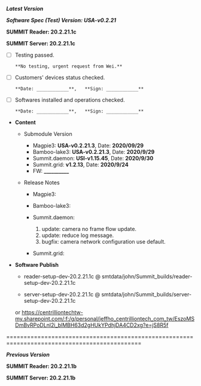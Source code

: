 




***Latest Version***

***Software Spec (Test) Version: USA-v0.2.21***

**SUMMIT Reader: 20.2.21.1c**

**SUMMIT Server: 20.2.21.1c**

* [ ] Testing passed.

      **No testing, urgent request from Wei.**

* [ ] Customers' devices status checked.

      **Date: ____________**,   **Sign: ____________**

* [ ] Softwares installed and operations checked.

      **Date: ____________**,   **Sign: ____________**

*  **Content**  
    *  Submodule Version  
        *  Magpie3: **USA-v0.2.21.3**,          Date: **2020/09/29**  
        *  Bamboo-lake3: **USA-v0.2.21.3**,          Date: **2020/9/29**  
        *  Summit.daemon: **USI-v1.15.45**,          Date: **2020/9/30**  
        *  Summit.grid: **v1.2.13**,          Date: **2020/9/24**  
        *  FW: **__________**

    *  Release Notes  
        *  Magpie3:  
  
        *  Bamboo-lake3:  
  
        *  Summit.daemon:  
            1. update: camera no frame flow update.  
            2. update: reduce log message.  
            3. bugfix: camera network configuration use default.  
  
        *  Summit.grid:  
  
* **Software Publish** 

    * reader-setup-dev-20.2.21.1c @ smtdata/john/Summit_builds/reader-setup-dev-20.2.21.1c

    * server-setup-dev-20.2.21.1c @ smtdata/john/Summit_builds/server-setup-dev-20.2.21.1c

    or https://centrilliontechtw-my.sharepoint.com/:f:/g/personal/jeffho_centrilliontech_com_tw/EszoMSDmBvRPoDLnl2i_blMBH63d2gHUkYPdhjDA4CD2xg?e=jS8R5f

=============================================================================================

***Previous Version***

**SUMMIT Reader: 20.2.21.1b**

**SUMMIT Server: 20.2.21.1b**